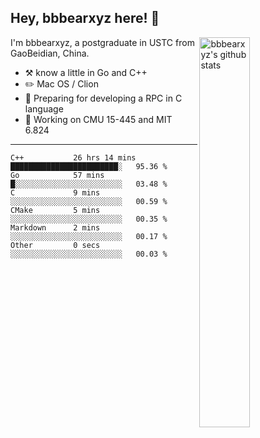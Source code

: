 ## Hey, bbbearxyz here! :wave:

<img align="right" alt="bbbearxyz's github stats" width="40%" src="https://github-readme-stats.vercel.app/api?username=bbbearxyz&show_icons=true">

I'm bbbearxyz, a postgraduate in USTC from GaoBeidian, China.

-   :hammer_and_pick:    know a little in Go and C++
-   :pencil2: Mac OS / Clion
-   :seedling: Preparing for developing a RPC in C language 
-   :thinking: Working on CMU 15-445 and MIT 6.824
---
<!--START_SECTION:waka-->

```text
C++           26 hrs 14 mins  ████████████████████████░   95.36 %
Go            57 mins         █░░░░░░░░░░░░░░░░░░░░░░░░   03.48 %
C             9 mins          ░░░░░░░░░░░░░░░░░░░░░░░░░   00.59 %
CMake         5 mins          ░░░░░░░░░░░░░░░░░░░░░░░░░   00.35 %
Markdown      2 mins          ░░░░░░░░░░░░░░░░░░░░░░░░░   00.17 %
Other         0 secs          ░░░░░░░░░░░░░░░░░░░░░░░░░   00.03 %
```

<!--END_SECTION:waka-->
